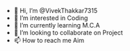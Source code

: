 - 👋 Hi, I’m @VivekThakkar7315
- 👀 I’m interested in Coding
- 🌱 I’m currently learning M.C.A
- 💞️ I’m looking to collaborate on Project 
- 📫 How to reach me Aim 

<!---
VivekThakkar7315/VivekThakkar7315 is a ✨ special ✨ repository because its `README.md` (this file) appears on your GitHub profile.
You can click the Preview link to take a look at your changes.
--->
